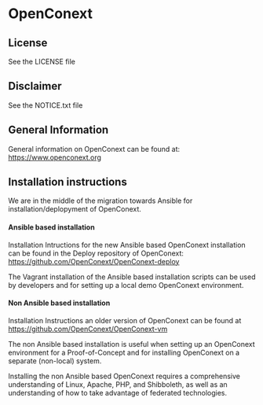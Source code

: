 # OpenConext #

## License

See the LICENSE file

## Disclaimer

See the NOTICE.txt file

## General Information

General information on OpenConext can be found at: https://www.openconext.org

## Installation instructions

We are in the middle of the migration towards Ansible for installation/deplopyment of OpenConext.

#### Ansible based installation
Installation Intructions for the new Ansible based OpenConext installation can be found in the Deploy repository of OpenConext: https://github.com/OpenConext/OpenConext-deploy

The Vagrant installation of the Ansible based installation scripts can be used by developers and for setting up a local demo OpenConext environment.

#### Non Ansible based installation
Installation Instructions an older version of OpenConext can be found at https://github.com/OpenConext/OpenConext-vm 

The non Ansible based installation is useful when setting up an OpenConext environment for a Proof-of-Concept and for installing OpenConext on a separate (non-local) system.

Installing the non Ansible based OpenConext requires a comprehensive understanding of Linux, Apache, PHP, and Shibboleth, as well as an understanding of how to take advantage of federated technologies.